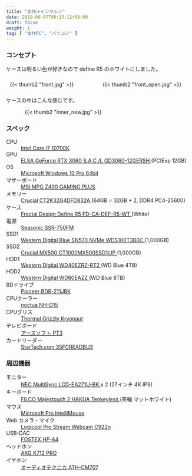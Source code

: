 ```yaml
---
title: "自作メインマシン"
date: 2019-06-07T00:15:12+09:00
draft: false 
weight: 1
tag: [ "自作PC", "パソコン" ]
---
```


### コンセプト
ケースは明るい色が好きなので define R5 のホワイトにしました。

<div style="display:flex">
    <div style="width: 50%; margin: 10px;">
    {{< thumb2 "front.jpg" >}}
    </div>
    <div style="width: 50%; margin: 10px;">
    {{< thumb2 "front_open.jpg" >}}
    </div>
</div>

ケースの中はこんな感じです。
<div style="width: 80%; margin: auto;">
{{< thumb2 "inner_new.jpg" >}}
</div>

</p>

<div id="machine1">
<h3> スペック </h3>
<p>

<dt> CPU </dt>
<dd> <a href="https://kakaku.com/item/K0001259159/">
Intel Core i7 10700K </a> <dd>

<dt> GPU </dt>
<dd> <a href="https://kakaku.com/item/K0001368177/">
ELSA GeForce RTX 3060 S.A.C /L GD3060-12GERSH
 </a> (PCIExp 12GB) </dd>

<dt> OS </dt>
<dd> <a href="https://kakaku.com/item/K0000800907/">
Microsoft Windows 10 Pro 64bit </a> </dd>

<dt> マザーボード </dt>
<dd> <a href="https://kakaku.com/item/K0001254957/">
MSI MPG Z490 GAMING PLUS
 </a> </dd>

<dt> メモリー </dt>
<dd> <a href="https://kakaku.com/item/K0001259108/">
Crucial CT2K32G4DFD832A </a> (64GB = 32GB * 2, DDR4 PC4-25600) </dd>

<dt> ケース </dt>
<dd> <a href="https://kakaku.com/item/K0000719060/">
Fractal Design Define R5 FD-CA-DEF-R5-WT
 </a> (White) </dd>

<dt> 電源 </dt>
<dd> <a href="https://kakaku.com/item/K0001042498/">
Seasonic SSR-750FM </a> </dd>

<dt> SSD1 </dt>
<dd> <a href="https://kakaku.com/item/K0001395859/">
Western Digital Blue SN570 NVMe WDS100T3B0C
 </a> (1,000GB) </dd>

<dt> SSD2 </dt>
<dd> <a href="https://kakaku.com/item/K0001028335/">
Crucial MX500 CT1000MX500SSD1/JP </a> (1,000GB) </dd>

<dt> HDD1 </dt>
<dd> <a href="https://kakaku.com/item/K0000927098/">
Western Digital WD40EZRZ-RT2 </a> (WD Blue 4TB) </dd>

<dt> HDD2 </dt>
<dd> <a href="https://kakaku.com/item/K0001400942/">
Western Digital WD80EAZZ </a> (WD Blue 8TB) </dd>

<dt> BDドライブ </dt>
<dd> <a href="https://kakaku.com/item/K0000970025/">
Pioneer BDR-211JBK </a> </dd>

<dt> CPUクーラー </dt>
<dd> <a href="https://kakaku.com/item/K0001034299/">
noctua NH-D15 </a> </dd>

<dt> CPUグリス </dt>
<dd> <a href="https://www.shinwa-sangyo.co.jp/thermal-grizzly/tg-k-001-rs">
Thermal Grizzly Kryonaut </a> </dd>

<dt> テレビボード </dt>
<dd> <a href="https://earthsoft.jp/PT3/index.html">
アースソフト PT3 </a> </dd>

<dt> カードリーダー </dt>
<dd> <a href="https://kakaku.com/item/K0001263086/">
StarTech.com 35FCREADBU3 </a> </dd>


<h3> 周辺機器 </h3>

<dt> モニター </dt>
<dd> <a href="https://kakaku.com/item/K0001120217/">
NEC MultiSync LCD-EA271U-BK </a> x 2 (27インチ 4K IPS) </dd>

<dt> キーボード </dt>
<dd> <a href="https://kakaku.com/item/K0000930416/">
FILCO Majestouch 2 HAKUA Tenkeyless </a> (茶軸 マットホワイト) </dd>

<dt> マウス </dt>
<dd> <a href="https://kakaku.com/item/J0000030770/">
Microsoft Pro IntelliMouse </a> </dd>

<dt> Web カメラ・マイク </dt>
<dd> <a href="https://kakaku.com/item/K0001151127/">
Logicool Pro Stream Webcam C922n </a> </dd>

<dt> USB-DAC </dt>
<dd> <a href="https://kakaku.com/item/K0000588800/">
FOSTEX HP-A4 </a> </dd>

<dt> ヘッドホン </dt>
<dd> <a href="https://kakaku.com/item/K0000535340/">
AKG K712 PRO </a> </dd>

<dt> イヤホン </dt>
<dd> <a href="https://kakaku.com/item/K0000157591/">
オーディオテクニカ ATH-CM707 </a> </dd>

</div>

